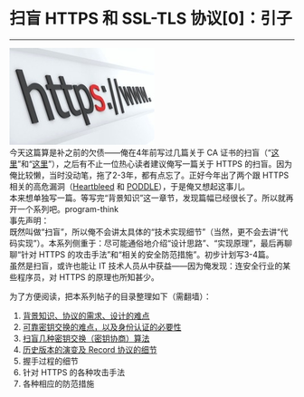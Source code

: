 # 扫盲 HTTPS 和 SSL-TLS 协议[0]：引子 

-----

 ![不见图 请翻墙](images/H_exzSD20W99qSJhGkLJFPwj3gU7VF_t9VGsbHS19Zkky6Vgrhcn8OG4c3--8-qr3DjL-H6lOQVfYcYEZ5qQp19yOycAvaL-Dnl29AqINsIhWK6ITliRP_tBL4nZ4z_Vw0IO)  
 今天这篇算是补之前的欠债——俺在4年前写过几篇关于 CA 证书的扫盲（“[这里](https://program-think.blogspot.com/2010/02/introduce-digital-certificate-and-ca.html)”和“[这里](https://program-think.blogspot.com/2010/02/remove-cnnic-cert.html)”），之后有不止一位热心读者建议俺写一篇关于 HTTPS 的扫盲。因为俺比较懒，当时没动笔，拖了2-3年，都有点忘了。正好今年出了两个跟 HTTPS 相关的高危漏洞（[Heartbleed](https://en.wikipedia.org/wiki/Heartbleed) 和 [PODDLE](https://en.wikipedia.org/wiki/POODLE)），于是俺又想起这事儿。  
 本来想单独写一篇。等写完“背景知识”这一章节，发现篇幅已经很长了。所以就再开一个系列吧。program-think  
 事先声明：  
 既然叫做“扫盲”，所以俺不会讲太具体的“技术实现细节”（当然，更不会去讲“代码实现”）。本系列侧重于：尽可能通俗地介绍“设计思路”、“实现原理”，最后再聊聊“针对 HTTPS 的攻击手法”和“相关的安全防范措施”。初步计划写3-4篇。  
 虽然是扫盲，或许也能让 IT 技术人员从中获益——因为俺发现：连安全行业的某些程序员，对 HTTPS 的原理也所知甚少。  
   
 为了方便阅读，把本系列帖子的目录整理如下（需翻墙）：   
 1. [背景知识、协议的需求、设计的难点](https://program-think.blogspot.com/2014/11/https-ssl-tls-1.html)  
 2. [可靠密钥交换的难点，以及身份认证的必要性](https://program-think.blogspot.com/2014/11/https-ssl-tls-2.html)  
 3. [扫盲几种密钥交换（密钥协商）算法](https://program-think.blogspot.com/2016/09/https-ssl-tls-3.html)  
 4. [历史版本的演变及 Record 协议的细节](https://program-think.blogspot.com/2018/09/https-ssl-tls-4.html)  
 5. 握手过程的细节  
 6. 针对 HTTPS 的各种攻击手法  
 7. 各种相应的防范措施  
 
